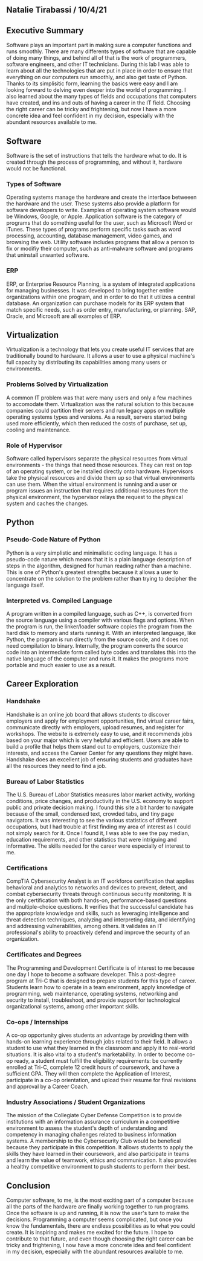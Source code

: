 ## Natalie Tirabassi / 10/4/21

## Executive Summary 
Software plays an important part in making sure a computer functions and runs smoothly. There are many differents types of software that are capable of doing many things, and behind all of that is the work of programmers, software engineers, and other IT technicians. During this lab I was able to learn about all the technologies that are put in place in order to ensure that everything on our computers run smoothly, and also get taste of Python. Thanks to its simplisitic form, learning the basics were easy and I am looking forward to delving even deeper into the world of programming. I also learned about the many types of fields and occupations that computers have created, and ins and outs of having a career in the IT field. Choosing the right career can be tricky and frightening, but now I have a more concrete idea and feel confident in my decision, especially with the abundant resources available to me. 

## Software
Software is the set of instructions that tells the hardware what to do. It is created through the process of programming, and without it, hardware would not be functional.
### Types of Software
Operating systems manage the hardware and create the interface betweeen the hardware and the user. These systems also provide a platform for software developers to write. Examples of operating system software would be Windows, Google, or Apple. Application software is the category of programs that do something useful for the user, such as Microsoft Word or iTunes. These types of programs perform specific tasks such as word processing, accounting, database management, video games, and browsing the web. Utility software includes programs that allow a person to fix or modifiy their computer, such as anti-malware software and programs that uninstall unwanted software.
### ERP
ERP, or Enterprise Resource Planning, is a system of integrated applications for managing businesses. It was developed to bring together entire organizations within one program, and in order to do that it utilizes a central database. An organization can purchase models for its ERP system that match specific needs, such as order entry, manufacturing, or planning. SAP, Oracle, and Microsoft are all examples of ERP. 

## Virtualization
Virtualization is a technology that lets you create useful IT services that are traditionally bound to hardware. It allows a user to use a physical machine's full capacity by distributing its capabilities among many users or environments.
### Problems Solved by Virtualization
A common IT problem was that were many users and only a few machines to accomodate them. Virtualization was the natural solution to this because companies could partition their servers and run legacy apps on multiple operating systems types and versions. As a result, servers started being used more efficiently, which then reduced the costs of purchase, set up, cooling and maintenance.
### Role of Hypervisor
Software called hypervisors separate the physical resources from virtual environments - the things that need those resources. They can rest on top of an operating system, or be installed directly onto hardware. Hypervisors take the physical resources and divide them up so that virtual environments can use them. When the virtual environment is running and a user or program issues an instruction that requires additional resources from the physical environment, the hypervisor relays the request to the physical system and caches the changes.
## Python
### Pseudo-Code Nature of Python
Python is a very simplistic and minimalistic coding language. It has a pseudo-code nature which means that it is a plain language description of steps in the algorithm, designed for human reading rather than a machine. This is one of Python's greatest strengths because it allows a user to concentrate on the solution to the problem rather than trying to decipher the language itself.
### Interpreted vs. Compiled Language
A program written in a compiled language, such as C++, is converted from the source language using a compiler with various flags and options. When the program is run, the linker/loader software copies the program from the hard disk to memory and starts running it. 
With an interpreted language, like Python, the program is run directly from the source code, and it does not need compilation to binary. Internally, the program converts the source code into an intermediate form called byte codes and translates this into the native language of the computer and runs it. It makes the programs more portable and much easier to use as a result.

## Career Exploration
### Handshake
Handshake is an online job board that allows students to discover employers and apply for employment opportunities, find virtual career fairs, communicate directly with employers, upload resumes, and register for workshops. The website is extremely easy to use, and it recommends jobs based on your major which is very helpful and efficient. Users are able to build a profile that helps them stand out to employers, customize their interests, and access the Career Center for any questions they might have. Handshake does an excellent job of ensuring students and graduates have all the resources they need to find a job.
### Bureau of Labor Statistics
The U.S. Bureau of Labor Statistics measures labor market activity, working conditions, price changes, and productivity in the U.S. economy to support public and private decision making. I found this site a bit harder to navigate because of the small, condensed text, crowded tabs, and tiny page navigators. It was interesting to see the various statistics of different occupations, but I had trouble at first finding my area of interest as I could not simply search for it. Once I found it, I was able to see the pay median, education requirements, and other statistics that were intriguing and informative. The skills needed for the career were especially of interest to me.
### Certifications
CompTIA Cybersecurity Analyst is an IT workforce certification that applies behavioral and analytics to networks and devices to prevent, detect, and combat cybersecurity threats through continuous security monitoring. It is the only certification with both hands-on, performance-based questions and multiple-choice questions. It verifies that the successful candidate has the appropriate knowledge and skills, such as leveraging intelligence and threat detection techniques, analyzing and interpreting data, and identifying and addressing vulnerabilities, among others. It validates an IT professional's ability to proactively defend and improve the security of an organization.
### Certificates and Degrees
The Programming and Development Certificate is of interest to me because one day I hope to become a software developer. This a post-degree program at Tri-C that is designed to prepare students for this type of career. Students learn how to operate in a team environment, apply knowledge of programming, web maintenance, operating systems, networking and security to install, troubleshoot, and provide support for technological organizational systems, among other important skills.
### Co-ops / Internships
A co-op opportunity gives students an advantage by providing them with hands-on learning experience through jobs related to their field. It allows a student to use what they learned in the classroom and apply it to real-world situations. It is also vital to a student's marketability. In order to become co-op ready, a student must fulfill the eligibility requirements: be currently enrolled at Tri-C, complete 12 credit hours of coursework, and have a sufficient GPA. They will then complete the Application of Interest, participate in a co-op orientation, and upload their resume for final revisions and approval by a Career Coach.
### Industry Associations / Student Organizations
The mission of the Collegiate Cyber Defense Competition is to provide institutions with an information assurance curriculum in a competitive environment to assess the student's depth of understanding and competency in managing challenges related to business information systems. A membership to the Cybersecurity Club would be benefical because they participate in this competition. It allows students to apply the skills they have learned in their coursework, and also participate in teams and learn the value of teamwork, ethics and communication. It also provides a healthy competitive environment to push students to perform their best.

## Conclusion
Computer software, to me, is the most exciting part of a computer because all the parts of the hardware are finally working together to run programs. Once the software is up and running, it is now the user's turn to make the decisions. Programming a computer seems complicated, but once you know the fundamentals, there are endless possibilities as to what you could create. It is inspiring and makes me excited for the future. I hope to contribute to that future, and even though choosing the right career can be tricky and frightening, I now have a more concrete idea and feel confident in my decision, especially with the abundant resources available to me.
